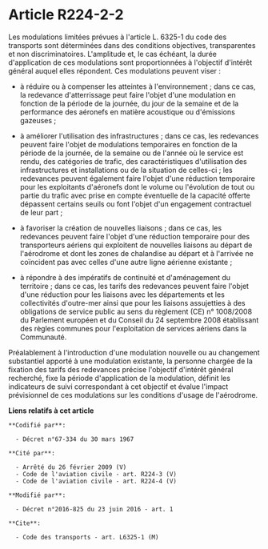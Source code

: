 # Article R224-2-2

Les modulations limitées prévues  à l'article L. 6325-1 du code des transports  sont déterminées dans des conditions
objectives, transparentes et non discriminatoires. L'amplitude et, le cas échéant, la durée d'application de ces modulations
sont proportionnées à l'objectif d'intérêt général auquel elles répondent. Ces modulations peuvent viser :

- à réduire ou à compenser les atteintes à l'environnement ; dans ce cas, la redevance d'atterrissage peut faire l'objet
d'une modulation en fonction de la période de la journée, du jour de la semaine et de la performance des aéronefs en matière
acoustique ou d'émissions gazeuses ;

- à améliorer l'utilisation des infrastructures ; dans ce cas, les redevances peuvent faire l'objet de modulations
temporaires en fonction de la période de la journée, de la semaine ou de l'année où le service est rendu, des catégories de
trafic, des caractéristiques d'utilisation des infrastructures et installations ou de la situation de celles-ci ; les
redevances peuvent également faire l'objet d'une réduction temporaire pour les exploitants d'aéronefs dont le volume ou
l'évolution de tout ou partie du trafic avec prise en compte éventuelle de la capacité offerte dépassent certains seuils ou
font l'objet d'un engagement contractuel de leur part ;

- à favoriser la création de nouvelles liaisons ; dans ce cas, les redevances peuvent faire l'objet d'une réduction
temporaire pour des transporteurs aériens qui exploitent de nouvelles liaisons au départ de l'aérodrome et dont les zones de
chalandise au départ et à l'arrivée ne coïncident pas avec celles d'une autre ligne aérienne existante ;

- à répondre à des impératifs de continuité et d'aménagement du territoire ; dans ce cas, les tarifs des redevances peuvent
faire l'objet d'une réduction pour les liaisons avec les départements et les collectivités d'outre-mer ainsi que pour les
liaisons assujetties à des obligations de service public au sens du règlement (CE) n° 1008/2008 du Parlement européen et du
Conseil du 24 septembre 2008 établissant des règles communes pour l'exploitation de services aériens dans la Communauté. 

Préalablement à l'introduction d'une modulation nouvelle ou au changement substantiel apporté à une modulation existante, la
personne chargée de la fixation des tarifs des redevances précise l'objectif d'intérêt général recherché, fixe la période
d'application de la modulation, définit les indicateurs de suivi correspondant à cet objectif et évalue l'impact prévisionnel
de ces modulations sur les conditions d'usage de l'aérodrome.

**Liens relatifs à cet article**

	**Codifié par**:

	  - Décret n°67-334 du 30 mars 1967

	**Cité par**:

	  - Arrêté du 26 février 2009 (V)
	  - Code de l'aviation civile - art. R224-3 (V)
	  - Code de l'aviation civile - art. R224-4 (V)

	**Modifié par**:

	  - Décret n°2016-825 du 23 juin 2016 - art. 1

	**Cite**:

	  - Code des transports - art. L6325-1 (M)
